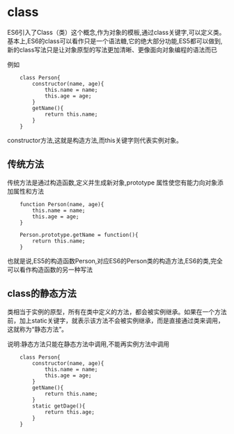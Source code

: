 
# class

ES6引入了Class（类）这个概念,作为对象的模板,通过class关键字,可以定义类。基本上,ES6的class可以看作只是一个语法糖,它的绝大部分功能,ES5都可以做到,新的class写法只是让对象原型的写法更加清晰、更像面向对象编程的语法而已


例如

```
	class Person{
	 	constructor(name, age){
	    	this.name = name;
	    	this.age = age;
	    }
	    getName(){
	    	return this.name;
	    }
	}

```

constructor方法,这就是构造方法,而this关键字则代表实例对象。


## 传统方法

传统方法是通过构造函数,定义并生成新对象,prototype 属性使您有能力向对象添加属性和方法

```
	function Person(name, age){
		this.name = name;
		this.age = age;
	}

	Person.prototype.getName = function(){
		return this.name;
	}
```

也就是说,ES5的构造函数Person,对应ES6的Person类的构造方法,ES6的类,完全可以看作构造函数的另一种写法


## class的静态方法

类相当于实例的原型，所有在类中定义的方法，都会被实例继承。如果在一个方法前，加上static关键字，就表示该方法不会被实例继承，而是直接通过类来调用，这就称为“静态方法”。

说明:静态方法只能在静态方法中调用,不能再实例方法中调用

```
	class Person{
	 	constructor(name, age){
	    	this.name = name;
	    	this.age = age;
	    }
	    getName(){
	    	return this.name;
	    }
	    static getDage(){
	    	return this.age;
	    }
	}

```
